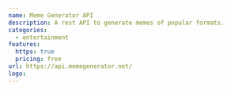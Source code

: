 ```yaml
---
name: Meme Generator API
description: A rest API to generate memes of popular formats.
categories:
  - entertainment
features:
  https: true
  pricing: free
url: https://api.memegenerator.net/
logo:
---
```

